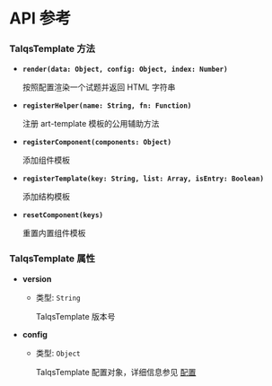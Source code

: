 # API 参考

### TalqsTemplate 方法

- **`render(data: Object, config: Object, index: Number)`**

  按照配置渲染一个试题并返回 HTML 字符串

- **`registerHelper(name: String, fn: Function)`**

  注册 art-template 模板的公用辅助方法

- **`registerComponent(components: Object)`**

  添加组件模板

- **`registerTemplate(key: String, list: Array, isEntry: Boolean)`**

  添加结构模板

- **`resetComponent(keys)`**

  重置内置组件模板

  
### TalqsTemplate 属性

- **version**

  - 类型: `String`

    TalqsTemplate 版本号

- **config**

  - 类型: `Object`

    TalqsTemplate 配置对象，详细信息参见 [配置](config.md)



  
